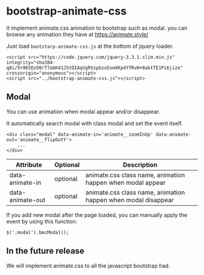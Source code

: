 # bootstrap-animate-css
It implement animate.css animation to bootstrap such as modal. you can browse any animation they have at https://animate.style/

Just load `bootstarp-animate-css.js` at the bottom of jquery loader.
```
<script src="https://code.jquery.com/jquery-3.3.1.slim.min.js" integrity="sha384-q8i/X+965DzO0rT7abK41JStQIAqVgRVzpbzo5smXKp4YfRvH+8abtTE1Pi6jizo" crossorigin="anonymous"></script>
<script src="../bootstrap-animate-css.js"></script>
```

## Modal
You can use animation when modal appear and/or disappear.

It automatically search modal with class modal and set the event itself.

```
<div class="modal" data-animate-in='animate__zoomInUp' data-animate-out='animate__flipOutY'>
	...
</div>
```

Attribute | Optional | Description
------------ | ------------- | -------------
data-animate-in | optional | animate.css class name, animation happen when modal appear
data-animate-out | optional | animate.css class name, animation happen when modal disappear



If you add new modal after the page loaded, you can manually apply the event by using this function:
```
$('.modal').bmcModal();
```


## In the future release
We will implement animate.css to all the javascript bootstrap had.